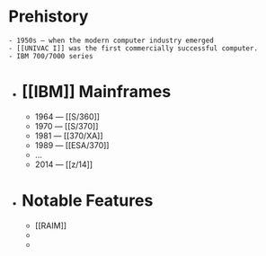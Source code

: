 # Prehistory
	- 1950s — when the modern computer industry emerged
	- [[UNIVAC I]] was the first commercially successful computer.
	- IBM 700/7000 series
- # [[IBM]] Mainframes
	- 1964 — [[S/360]]
	- 1970 — [[S/370]]
	- 1981 — [[370/XA]]
	- 1989 — [[ESA/370]]
	- ...
	- 2014 — [[z/14]]
- # Notable Features
	- [[RAIM]]
	-
	-